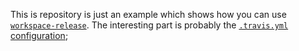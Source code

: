 This is repository is just an example which shows how you can use [`workspace-release`](https://github.com/donaldpipowitch/workspace-release). The interesting part is probably the [`.travis.yml` configuration](./.travis.yml); 